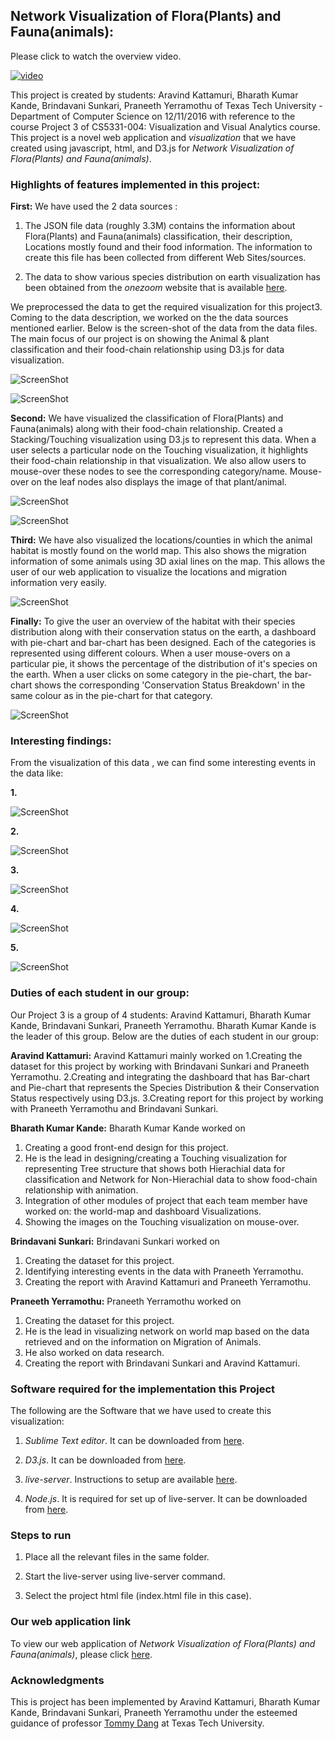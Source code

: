 ## 	Network Visualization of Flora(Plants) and Fauna(animals):

Please click to watch the overview video.

[![video](https://github.com/aravindkattamuri/Project-2/blob/master/4.png)](https://youtu.be/OU7WBCknZqQ)

This project is created by students: Aravind Kattamuri, Bharath Kumar Kande, Brindavani Sunkari, Praneeth Yerramothu of Texas Tech University - Department of Computer Science on 12/11/2016 with reference to the course Project 3 of CS5331-004: Visualization and Visual Analytics course. This project is a novel web application and *visualization* that we have created using javascript, html, and D3.js for *Network Visualization of Flora(Plants) and Fauna(animals)*.  

### Highlights of features implemented in this project:

**First:** We have used the 2 data sources : 

1. The JSON file data (roughly 3.3M) contains the information about Flora(Plants) and Fauna(animals) classification, their description, Locations mostly found and  their food information. The information to create this file has been collected from different Web Sites/sources.

2. The data to show various species distribution on earth visualization has been obtained from the *onezoom* website that is available [here](http://www.onezoom.org/).  
 
We preprocessed the data to get the required visualization for this project3. Coming to the data description, we worked on the the data sources mentioned earlier. Below is the screen-shot of the data from the data files. The main focus of our project is on showing the Animal & plant classification and their food-chain relationship using D3.js for data visualization. 


![ScreenShot](https://github.com/aravindkattamuri/Project-2/blob/master/1.png)


![ScreenShot](https://github.com/aravindkattamuri/Project-2/blob/master/2.png)


**Second:**  We have visualized the classification of Flora(Plants) and Fauna(animals) along with their food-chain relationship. Created a Stacking/Touching visualization using D3.js to represent this data. 
When a user selects a particular node on the Touching visualization, it highlights their food-chain relationship in that visualization. We also allow users to mouse-over these nodes to see the corresponding category/name.  Mouse-over on the leaf nodes also displays the image of that plant/animal.

![ScreenShot](https://github.com/aravindkattamuri/Project-2/blob/master/3.png)


![ScreenShot](https://github.com/aravindkattamuri/Project-2/blob/master/4.png)


**Third:** We have also visualized the locations/counties in which the animal habitat is mostly found on the world map. This also shows the migration information of some animals using 3D axial lines on the map. This allows the user of our web application to visualize the locations and migration information very easily. 


![ScreenShot](https://github.com/aravindkattamuri/Project-2/blob/master/5.png)


**Finally:** To give the user an overview of the habitat with their species distribution along with their conservation status on the earth, a dashboard with pie-chart and bar-chart has been designed. Each of the categories is represented using different colours. When a user mouse-overs on a particular pie, it shows the percentage of the distribution of it's species on the earth.
When a user clicks on some category in the pie-chart, the bar-chart shows the corresponding 'Conservation Status Breakdown' in the same colour as in the pie-chart for that category.    

![ScreenShot](https://github.com/aravindkattamuri/Project-2/blob/master/7.png)


### Interesting findings:

From the visualization of this data , we can find some interesting events in the data like:

**1.** 

![ScreenShot](https://github.com/aravindkattamuri/Project-2/blob/master/10.png)



**2.** 

![ScreenShot](https://github.com/aravindkattamuri/Project-2/blob/master/11.png)


**3.** 

![ScreenShot](https://github.com/aravindkattamuri/Project-2/blob/master/12.png)


**4.** 

![ScreenShot](https://github.com/aravindkattamuri/Project-2/blob/master/13.png)


**5.** 

![ScreenShot](https://github.com/aravindkattamuri/Project-2/blob/master/8.png)


### Duties of each student in our group:


Our Project 3 is a group of 4 students: Aravind Kattamuri, Bharath Kumar Kande, Brindavani Sunkari, Praneeth Yerramothu. 
Bharath Kumar Kande is the leader of this group. Below are the duties of each student in our group: 

**Aravind Kattamuri:**  Aravind Kattamuri mainly worked on
1.Creating the dataset for this project by working with Brindavani Sunkari and Praneeth Yerramothu.
2.Creating and integrating the dashboard that has Bar-chart and Pie-chart that represents the Species Distribution & their Conservation Status respectively using D3.js. 
3.Creating report for this project by working with Praneeth Yerramothu and Brindavani Sunkari.

**Bharath Kumar Kande:** Bharath Kumar Kande worked on 
1. Creating a good front-end design for this project.
2. He is the lead in designing/creating a Touching visualization for representing Tree structure that shows both Hierachial data for classification and Network for Non-Hierachial data to show food-chain relationship with animation.
3. Integration of other modules of project that each team member have worked on: the world-map and dashboard Visualizations.
4. Showing the images on the Touching visualization on mouse-over.

**Brindavani Sunkari:** Brindavani Sunkari worked on 
1. Creating the dataset for this project. 
2. Identifying interesting events in the data with Praneeth Yerramothu.
3. Creating the report with Aravind Kattamuri and Praneeth Yerramothu.
 
**Praneeth Yerramothu:** Praneeth Yerramothu worked on 
1. Creating the dataset for this project.
2. He is the lead in visualizing network on world map based on the data retrieved and on the information on Migration of Animals. 
3. He also worked on data research. 
4. Creating the report with Brindavani Sunkari and Aravind Kattamuri.


### Software required for the implementation this Project

The following are the Software that we have used to create this visualization:

1. *Sublime Text editor*. It can be downloaded from [here](https://www.sublimetext.com/download).

2. *D3.js*. It can be downloaded from [here](https://d3js.org/).

3. *live-server*. Instructions to setup are available [here](https://github.com/tapio/live-server). 

4. *Node.js*. It is required for set up of live-server. It can be downloaded from [here](https://nodejs.org/en/download/).

### Steps to run

1. Place all the relevant files in the same folder. 

2. Start the live-server using live-server command.

3. Select the project html file (index.html file in this case).
 
### Our web application link

To view our web application of *Network Visualization of Flora(Plants) and Fauna(animals)*, please click [here](https://bharathkande.github.io/project3/index.html).

### Acknowledgments
This is project has been implemented by Aravind Kattamuri, Bharath Kumar Kande, Brindavani Sunkari, Praneeth Yerramothu under the esteemed guidance of professor [Tommy Dang](http://www.myweb.ttu.edu/tnhondan/) at Texas Tech University.
